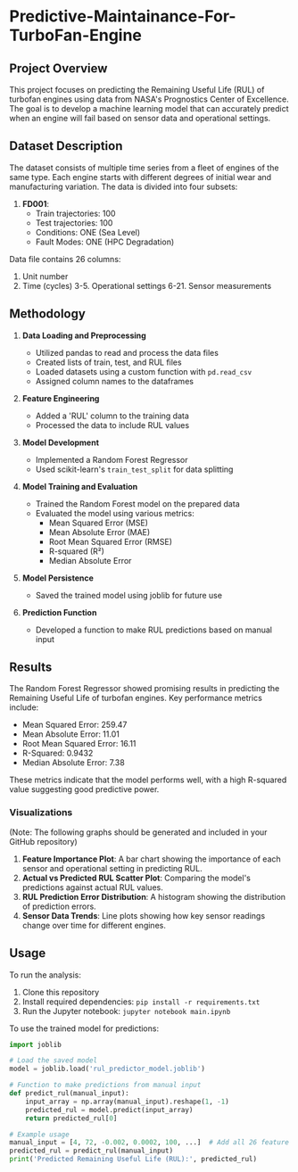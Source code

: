 # Predictive-Maintainance-For-TurboFan-Engine

## Project Overview

This project focuses on predicting the Remaining Useful Life (RUL) of turbofan engines using data from NASA's Prognostics Center of Excellence. The goal is to develop a machine learning model that can accurately predict when an engine will fail based on sensor data and operational settings.

## Dataset Description

The dataset consists of multiple time series from a fleet of engines of the same type. Each engine starts with different degrees of initial wear and manufacturing variation. The data is divided into four subsets:

1. **FD001**:
   - Train trajectories: 100
   - Test trajectories: 100
   - Conditions: ONE (Sea Level)
   - Fault Modes: ONE (HPC Degradation)

 Data file contains 26 columns:
1. Unit number
2. Time (cycles)
3-5. Operational settings
6-21. Sensor measurements
## Methodology

1. **Data Loading and Preprocessing**
   - Utilized pandas to read and process the data files
   - Created lists of train, test, and RUL files
   - Loaded datasets using a custom function with `pd.read_csv`
   - Assigned column names to the dataframes

2. **Feature Engineering**
   - Added a 'RUL' column to the training data
   - Processed the data to include RUL values

3. **Model Development**
   - Implemented a Random Forest Regressor
   - Used scikit-learn's `train_test_split` for data splitting

4. **Model Training and Evaluation**
   - Trained the Random Forest model on the prepared data
   - Evaluated the model using various metrics:
     - Mean Squared Error (MSE)
     - Mean Absolute Error (MAE)
     - Root Mean Squared Error (RMSE)
     - R-squared (R²)
     - Median Absolute Error

5. **Model Persistence**
   - Saved the trained model using joblib for future use

6. **Prediction Function**
   - Developed a function to make RUL predictions based on manual input

## Results

The Random Forest Regressor showed promising results in predicting the Remaining Useful Life of turbofan engines. Key performance metrics include:

- Mean Squared Error: 259.47
- Mean Absolute Error: 11.01
- Root Mean Squared Error: 16.11
- R-Squared: 0.9432
- Median Absolute Error: 7.38

These metrics indicate that the model performs well, with a high R-squared value suggesting good predictive power.

### Visualizations
(Note: The following graphs should be generated and included in your GitHub repository)

1. **Feature Importance Plot**: A bar chart showing the importance of each sensor and operational setting in predicting RUL.
2. **Actual vs Predicted RUL Scatter Plot**: Comparing the model's predictions against actual RUL values.
3. **RUL Prediction Error Distribution**: A histogram showing the distribution of prediction errors.
4. **Sensor Data Trends**: Line plots showing how key sensor readings change over time for different engines.

## Usage

To run the analysis:

1. Clone this repository
2. Install required dependencies: `pip install -r requirements.txt`
3. Run the Jupyter notebook: `jupyter notebook main.ipynb`

To use the trained model for predictions:

```python
import joblib

# Load the saved model
model = joblib.load('rul_predictor_model.joblib')

# Function to make predictions from manual input
def predict_rul(manual_input):
    input_array = np.array(manual_input).reshape(1, -1)
    predicted_rul = model.predict(input_array)
    return predicted_rul[0]

# Example usage
manual_input = [4, 72, -0.002, 0.0002, 100, ...]  # Add all 26 feature values
predicted_rul = predict_rul(manual_input)
print('Predicted Remaining Useful Life (RUL):', predicted_rul)
